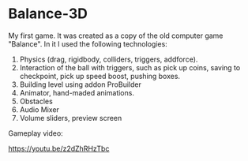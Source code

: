 # Balance-3D
My first game. It was created as a copy of the old computer game "Balance".
In it I used the following technologies:
  1. Physics (drag, rigidbody, colliders, triggers, addforce).
  2. Interaction of the ball with triggers, such as pick up coins, saving to checkpoint, pick up speed boost, pushing boxes.
  3. Building level using addon ProBuilder
  4. Animator, hand-maded animations.
  5. Obstacles
  6. Audio Mixer
  7. Volume sliders, preview screen
 
 Gameplay video:
 
 https://youtu.be/z2dZhRHzTbc

